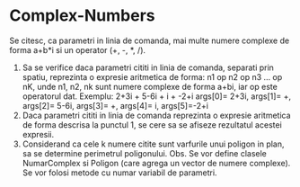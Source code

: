 # Complex-Numbers

Se citesc, ca parametri in linia de comanda, mai multe numere complexe de forma a+b*i si un operator (+, -, *, /).
1. Sa se verifice daca parametri cititi in linia de comanda, separati prin spatiu, reprezinta o expresie aritmetica de forma:
      n1 op n2 op n3 … op nK, unde n1, n2, nk sunt numere complexe de forma a+bi, iar op este operatorul dat.
    Exemplu: 2+3i + 5-6i + i + -2+i
             args[0]= 2+3i, args[1]= +, args[2]= 5-6i, args[3]= +, args[4]= i, args[5]=-2+i
2. Daca parametri cititi in linia de comanda reprezinta o expresie aritmetica de forma descrisa la punctul 1, se cere sa se afiseze rezultatul acestei expresii.
3. Considerand ca cele k numere citite sunt varfurile unui poligon in plan, sa se determine perimetrul poligonului.
Obs. Se vor define clasele NumarComplex si Poligon (care agrega un vector de numere complexe). Se vor folosi metode cu numar variabil de parametri.
